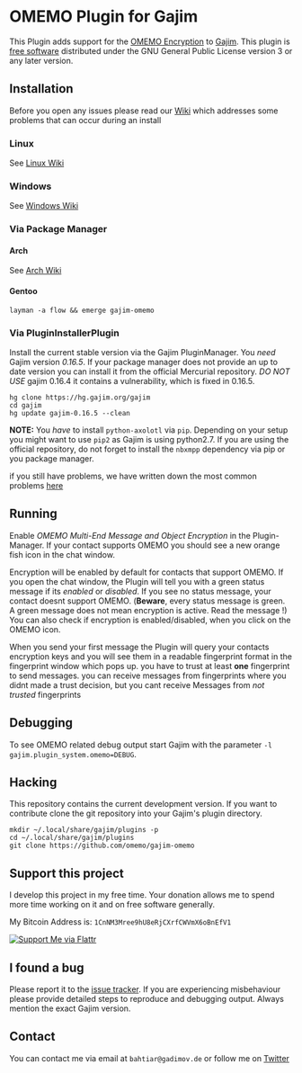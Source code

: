 # OMEMO Plugin for Gajim

This Plugin adds support for the [OMEMO Encryption](http://conversations.im/omemo) to [Gajim](https://gajim.org/). This
plugin is [free software](http://www.gnu.org/philosophy/free-sw.en.html)
distributed under the GNU General Public License version 3 or any later version.

## Installation

Before you open any issues please read our [Wiki](https://github.com/omemo/gajim-omemo/wiki) which addresses some problems that can occur during an install

### Linux

See [Linux Wiki](https://github.com/omemo/gajim-omemo/wiki/Installing-on-Linux)

### Windows

See [Windows Wiki](https://github.com/omemo/gajim-omemo/wiki/Installing-on-Windows)

### Via Package Manager
#### Arch
See [Arch Wiki](https://wiki.archlinux.org/index.php/Gajim#OMEMO_Support)

#### Gentoo
`layman -a flow && emerge gajim-omemo`

### Via PluginInstallerPlugin

Install the current stable version via the Gajim PluginManager. You *need* Gajim
version *0.16.5*. If your package manager does not provide an up to date version
you can install it from the official Mercurial repository. *DO NOT USE* gajim
0.16.4 it contains a vulnerability, which is fixed in 0.16.5.
```shell
hg clone https://hg.gajim.org/gajim
cd gajim
hg update gajim-0.16.5 --clean
```

**NOTE:** You *have* to install `python-axolotl` via `pip`. Depending on your setup you might
want to use `pip2` as Gajim is using python2.7. If you are using the official repository,
do not forget to install the `nbxmpp` dependency via pip or you package manager.

if you still have problems, we have written down the most common problems [here](https://github.com/omemo/gajim-omemo/wiki/It-doesnt-work,-what-should-i-do%3F-(Linux))

## Running
Enable *OMEMO Multi-End Message and Object Encryption* in the Plugin-Manager.
If your contact supports OMEMO you should see a new orange fish icon in the chat window.

Encryption will be enabled by default for contacts that support OMEMO.
If you open the chat window, the Plugin will tell you with a green status message if its *enabled* or *disabled*.
If you see no status message, your contact doesnt support OMEMO.
(**Beware**, every status message is green. A green message does not mean encryption is active. Read the message !)
You can also check if encryption is enabled/disabled, when you click on the OMEMO icon.

When you send your first message the Plugin will query your contacts encryption keys and you will
see them in a readable fingerprint format in the fingerprint window which pops up.
you have to trust at least **one** fingerprint to send messages.
you can receive messages from fingerprints where you didnt made a trust decision, but you cant
receive Messages from *not trusted* fingerprints


## Debugging
To see OMEMO related debug output start Gajim with the parameter `-l
gajim.plugin_system.omemo=DEBUG`.

## Hacking
This repository contains the current development version. If you want to
contribute clone the git repository into your Gajim's plugin directory. 
```shell
mkdir ~/.local/share/gajim/plugins -p
cd ~/.local/share/gajim/plugins
git clone https://github.com/omemo/gajim-omemo
```

## Support this project
I develop this project in my free time. Your donation allows me to spend more
time working on it and on free software generally.

My Bitcoin Address is: `1CnNM3Mree9hU8eRjCXrfCWVmX6oBnEfV1`

[![Support Me via Flattr](http://api.flattr.com/button/flattr-badge-large.png)](https://flattr.com/thing/5038679)

## I found a bug
Please report it to the [issue
tracker](https://github.com/omemo/gajim-omemo/issues). If you are experiencing
misbehaviour please provide detailed steps to reproduce and debugging output.
Always mention the exact Gajim version. 

## Contact
You can contact me via email at `bahtiar@gadimov.de` or follow me on
[Twitter](https://twitter.com/_kalkin)
